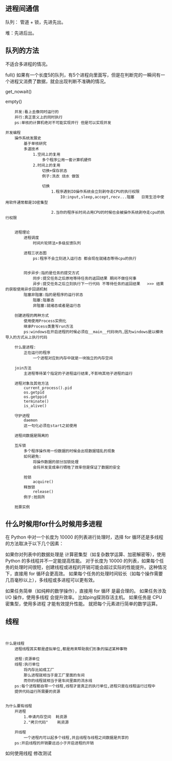 ## 进程间通信

队列： 管道 + 锁，先进先出。

堆：先进后出。



## 队列的方法

不适合多进程的情况。

full()   如果有一个长度5的队列，有5个进程向里面写，但是在判断完的一瞬间有一个进程又消费了数据，就会出现判断不准确的情况。

get_nowait()

empty()

```text
	并发:看上去像同时运行的
	并行:真正意义上的同时执行
	ps:单核的计算机绝对不可能实现并行 但是可以实现并发
	
并发编程
	操作系统发展史
		基于单核研究
		多道技术
			1.空间上的复用
				多个程序公用一套计算机硬件
			2.时间上的复用
				切换+保存状态
				例子:洗衣 烧水 做饭
				
				切换
					1.程序遇到IO操作系统会立刻剥夺走CPU的执行权限
						IO:input,sleep,accept,recv...阻塞   日常生活中使用软件通常都是IO密集型
					
					2.当你的程序长时间占用CPU的时候也会被操作系统剥夺走cpu的执行权限
					
						
	进程理论
		进程调度
			时间片轮转法+多级反馈队列
		
		进程三状态图
			ps:程序不会立刻进入运行态 都会现在就绪态等待cpu的执行
			
			
		同步异步:指的是任务的提交方式
			同步:提交任务之后原地等待任务的返回结果 期间不做任何事
			异步:提交任务之后立刻执行下一行代码 不等待任务的返回结果   >>> 结果的获取使用异步回调机制
		阻塞非阻塞:指的是程序的运行状态
			阻塞:阻塞态
			非阻塞:就绪态或者是运行态
		
	创建进程的两种方式
		使用使用Process实例化
		继承Process类重写run方法
		ps:windows在开启进程的时候必须在__main__代码块内,因为windows是以模块导入的方式从上执行代码
		
	什么是进程:
		正在运行的程序
			一个进程对应到内存中就是一块独立的内存空间
	
	join方法
		主进程等待某个指定的子进程运行结束,不影响其他子进程的运行
	
	进程对象及其他方法
		current_process().pid
		os.getpid
		os.getppid
		terminate()
		is_alive()
	
	守护进程
		daemon
		这一句化必须在start之前使用
	
	进程间数据是隔离的
	
	互斥锁
		多个程序操作用一份数据的时候会出现数据错乱的现象
		如何避免:
			将操作数据的部分加锁处理
			会将并发变成串行牺牲了效率但是保证了数据的安全
			
		抢锁
			acquire()
		释放锁
			release()
		例子:抢厕所
		
	抢票实例
```

## 什么时候用for什么时候用多进程


在 Python 中对一个长度为 10000 的列表进行处理时，选择 for 循环还是多线程的方法取决于以下几个因素：

如果你对列表中的数据处理是 计算密集型（如复杂数学运算、加密解密等），使用 Python 的多线程并不一定能提高性能。
对于长度为 10000 的列表，如果每个任务的处理时间很短，创建线程或进程的开销可能会超过实际的性能提升。这种情况下，直接用 for 循环会更高效。
如果每个任务的处理时间较长（如每个操作需要几百毫秒以上），多线程或多进程可以更有效。

如果任务简单（如纯粹的数学操作），直接用 for 循环 是最合理的。
如果任务涉及 I/O 操作，使用多线程 会提升效率。
    比如ping探测存活主机。
如果任务是 CPU 密集型，使用多进程 才能有效提升性能。
    就把每个元素进行简单的数学运算。


## 线程

```text


什么是线程
    进程线程其实都是虚拟单位,都是用来帮助我们形象的描述某种事物

    进程:资源单位
    线程:执行单位
        将内存比如成工厂
        那么进程就相当于是工厂里面的车间
        而你的线程就相当于是车间里面的流水线
    ps:每个进程都自带一个线程,线程才是真正的执行单位,进程只是在线程运行过程中
    提供代码运行所需要的资源


为什么要有线程
    开进程
        1.申请内存空间  耗资源
        2."拷贝代码"    耗资源

    开线程
        一个进程内可以起多个线程,并且线程与线程之间数据是共享的
    ps:开启线程的开销要远远小于开启进程的开销

```
如何使用线程
修改测试